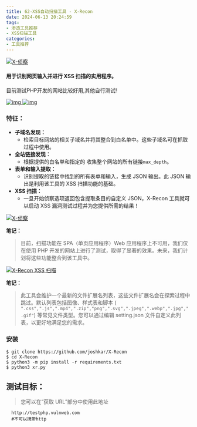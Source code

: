 ```yaml
---
title: 62-XSS自动扫描工具 - X-Recon
date: 2024-06-13 20:24:59
tags:
- 渗透工具推荐
- XSS扫描工具
categories:
- 工具推荐
---
```


 [![X-侦察](https://github.com/joshkar/X-Recon/raw/main/.imgs/banner.jpg)](https://github.com/joshkar/X-Recon)



#### 用于识别网页输入并进行 XSS 扫描的实用程序。

目前测试PHP开发的网站比较好用,其他自行测试!



[![img](https://camo.githubusercontent.com/2b67215b1f14c2b78b7fbbb0f2de3d1fea1276cc68a9f0fab475ce5a329c8214/68747470733a2f2f696d672e736869656c64732e696f2f62616467652f707974686f6e2d76332d626c7565) ](http://python.org/)[![img](https://camo.githubusercontent.com/1ffbafdfd9ce5312d5640c000f8c4e0b559e538f22773c122e358ccd031bee8f/68747470733a2f2f696d672e736869656c64732e696f2f62616467652f506c6174666f726d2d4c696e75782d726564)](https://en.wikipedia.org/wiki/Linux)

### 特征：

- **子域名发现：**
  - 检索目标网站的相关子域名并将其整合到白名单中。这些子域名可在抓取过程中使用。
- **全站链接发现：**
  - 根据提供的白名单和指定的 收集整个网站的所有链接`max_depth`。
- **表单和输入提取：**
  - 识别提取的链接中找到的所有表单和输入，生成 JSON 输出。此 JSON 输出是利用该工具的 XSS 扫描功能的基础。
- **XSS 扫描：**
  - 一旦开始侦察选项返回包含提取条目的自定义 JSON，X-Recon 工具就可以启动 XSS 漏洞测试过程并为您提供所需的结果！


[![X-侦察](https://github.com/joshkar/X-Recon/raw/main/.imgs/demo1.jpg)](https://github.com/joshkar/X-Recon)



**笔记：**

> 目前，扫描功能在 SPA（单页应用程序）Web 应用程序上不可用，我们仅在使用 PHP 开发的网站上进行了测试，取得了显著的效果。未来，我们计划将这些功能整合到该工具中。





[![X-Recon XSS 扫描](https://github.com/joshkar/X-Recon/raw/main/.imgs/demo2.jpg)](https://github.com/joshkar/X-Recon)



**笔记：**

> 此工具会维护一个最新的文件扩展名列表，这些文件扩展名会在探索过程中跳过。默认列表包括图像、样式表和脚本 ( `".css",".js",".mp4",".zip","png",".svg",".jpeg",".webp",".jpg",".gif"`) 等常见文件类型。您可以通过编辑 setting.json 文件自定义此列表，以更好地满足您的需求。

### 安装

```
$ git clone https://github.com/joshkar/X-Recon
$ cd X-Recon
$ python3 -m pip install -r requirements.txt
$ python3 xr.py
```

## 测试目标：

> 您可以在“获取 URL”部分中使用此地址

```
  http://testphp.vulnweb.com
  #不可以携带http
```
